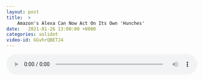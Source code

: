 ```yaml
---
layout: post
title:  >
    Amazon's Alexa Can Now Act On Its Own 'Hunches'
date:   2021-01-26 13:00:00 +0000
categories: solidot
video-id: GGvhrQBETJ4
---
```


<audio src="/assets/e7d76129ba3beb247c95369c1c43c364.mp3" style="width: 100%;" controls></audio>


